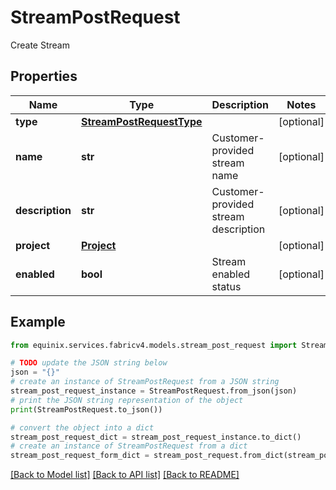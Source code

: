 # StreamPostRequest

Create Stream

## Properties

Name | Type | Description | Notes
------------ | ------------- | ------------- | -------------
**type** | [**StreamPostRequestType**](StreamPostRequestType.md) |  | [optional] 
**name** | **str** | Customer-provided stream name | [optional] 
**description** | **str** | Customer-provided stream description | [optional] 
**project** | [**Project**](Project.md) |  | [optional] 
**enabled** | **bool** | Stream enabled status | [optional] 

## Example

```python
from equinix.services.fabricv4.models.stream_post_request import StreamPostRequest

# TODO update the JSON string below
json = "{}"
# create an instance of StreamPostRequest from a JSON string
stream_post_request_instance = StreamPostRequest.from_json(json)
# print the JSON string representation of the object
print(StreamPostRequest.to_json())

# convert the object into a dict
stream_post_request_dict = stream_post_request_instance.to_dict()
# create an instance of StreamPostRequest from a dict
stream_post_request_form_dict = stream_post_request.from_dict(stream_post_request_dict)
```
[[Back to Model list]](../README.md#documentation-for-models) [[Back to API list]](../README.md#documentation-for-api-endpoints) [[Back to README]](../README.md)



